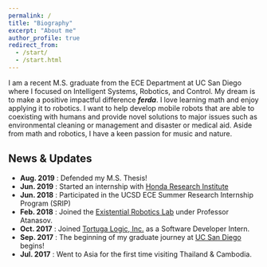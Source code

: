 ```yaml
---
permalink: /
title: "Biography"
excerpt: "About me"
author_profile: true
redirect_from: 
  - /start/
  - /start.html
---
```


I am a recent M.S. graduate from the ECE Department at UC San Diego where I focused on Intelligent Systems, Robotics, and Control. My dream is to make a positive impactful difference __*ferda*__. I love learning math and enjoy applying it to robotics. I want to help develop mobile robots that are able to coexisting with humans and provide novel solutions to major issues such as environmental cleaning or management and disaster or medical aid. Aside from math and robotics, I have a keen passion for music and nature.

## News & Updates
* **Aug. 2019** : Defended my M.S. Thesis!
* **Jun. 2019** : Started an internship with [Honda Research Institute](https://usa.honda-ri.com)
* **Jun. 2018** : Participated in the UCSD ECE Summer Research Internship Program (SRIP)
* **Feb. 2018** : Joined the [Existential Robotics Lab](https://erl.ucsd.edu) under Professor Atanasov.
* **Oct. 2017** : Joined [Tortuga Logic, Inc.](http://www.tortugalogic.com/) as a Software Developer Intern.
* **Sep. 2017** : The beginning of my graduate journey at [UC San Diego](https://ucsd.edu) begins!
* **Jul. 2017** : Went to Asia for the first time visiting Thailand & Cambodia.
